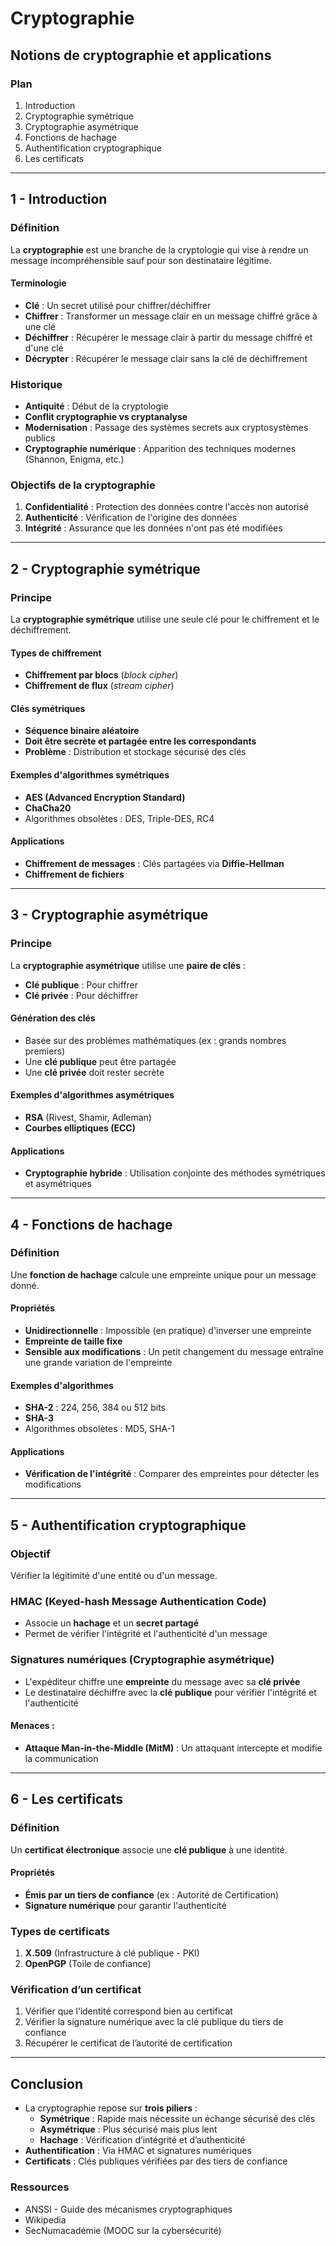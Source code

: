 # Cryptographie

## Notions de cryptographie et applications

### Plan

1. Introduction
2. Cryptographie symétrique
3. Cryptographie asymétrique
4. Fonctions de hachage
5. Authentification cryptographique
6. Les certificats

---

## 1 - Introduction

### Définition

La **cryptographie** est une branche de la cryptologie qui vise à rendre un message incompréhensible sauf pour son destinataire légitime.

#### Terminologie

- **Clé** : Un secret utilisé pour chiffrer/déchiffrer
- **Chiffrer** : Transformer un message clair en un message chiffré grâce à une clé
- **Déchiffrer** : Récupérer le message clair à partir du message chiffré et d'une clé
- **Décrypter** : Récupérer le message clair sans la clé de déchiffrement

### Historique

- **Antiquité** : Début de la cryptologie
- **Conflit cryptographie vs cryptanalyse**
- **Modernisation** : Passage des systèmes secrets aux cryptosystèmes publics
- **Cryptographie numérique** : Apparition des techniques modernes (Shannon, Enigma, etc.)

### Objectifs de la cryptographie

1. **Confidentialité** : Protection des données contre l'accès non autorisé
2. **Authenticité** : Vérification de l'origine des données
3. **Intégrité** : Assurance que les données n'ont pas été modifiées

---

## 2 - Cryptographie symétrique

### Principe

La **cryptographie symétrique** utilise une seule clé pour le chiffrement et le déchiffrement.

#### Types de chiffrement

- **Chiffrement par blocs** (*block cipher*)
- **Chiffrement de flux** (*stream cipher*)

#### Clés symétriques

- **Séquence binaire aléatoire**
- **Doit être secrète et partagée entre les correspondants**
- **Problème** : Distribution et stockage sécurisé des clés

#### Exemples d'algorithmes symétriques

- **AES (Advanced Encryption Standard)**
- **ChaCha20**
- Algorithmes obsolètes : DES, Triple-DES, RC4

#### Applications

- **Chiffrement de messages** : Clés partagées via **Diffie-Hellman**
- **Chiffrement de fichiers**

---

## 3 - Cryptographie asymétrique

### Principe

La **cryptographie asymétrique** utilise une **paire de clés** :

- **Clé publique** : Pour chiffrer
- **Clé privée** : Pour déchiffrer

#### Génération des clés

- Basée sur des problèmes mathématiques (ex : grands nombres premiers)
- Une **clé publique** peut être partagée
- Une **clé privée** doit rester secrète

#### Exemples d'algorithmes asymétriques

- **RSA** (Rivest, Shamir, Adleman)
- **Courbes elliptiques (ECC)**

#### Applications

- **Cryptographie hybride** : Utilisation conjointe des méthodes symétriques et asymétriques

---

## 4 - Fonctions de hachage

### Définition

Une **fonction de hachage** calcule une empreinte unique pour un message donné.

#### Propriétés

- **Unidirectionnelle** : Impossible (en pratique) d'inverser une empreinte
- **Empreinte de taille fixe**
- **Sensible aux modifications** : Un petit changement du message entraîne une grande variation de l'empreinte

#### Exemples d'algorithmes

- **SHA-2** : 224, 256, 384 ou 512 bits
- **SHA-3**
- Algorithmes obsolètes : MD5, SHA-1

#### Applications

- **Vérification de l'intégrité** : Comparer des empreintes pour détecter les modifications

---

## 5 - Authentification cryptographique

### Objectif

Vérifier la légitimité d'une entité ou d'un message.

### HMAC (Keyed-hash Message Authentication Code)

- Associe un **hachage** et un **secret partagé**
- Permet de vérifier l'intégrité et l'authenticité d'un message

### Signatures numériques (Cryptographie asymétrique)

- L'expéditeur chiffre une **empreinte** du message avec sa **clé privée**
- Le destinataire déchiffre avec la **clé publique** pour vérifier l'intégrité et l'authenticité

#### Menaces :

- **Attaque Man-in-the-Middle (MitM)** : Un attaquant intercepte et modifie la communication

---

## 6 - Les certificats

### Définition

Un **certificat électronique** associe une **clé publique** à une identité.

#### Propriétés

- **Émis par un tiers de confiance** (ex : Autorité de Certification)
- **Signature numérique** pour garantir l'authenticité

### Types de certificats

1. **X.509** (Infrastructure à clé publique - PKI)
2. **OpenPGP** (Toile de confiance)

### Vérification d’un certificat

1. Vérifier que l’identité correspond bien au certificat
2. Vérifier la signature numérique avec la clé publique du tiers de confiance
3. Récupérer le certificat de l’autorité de certification

---

## Conclusion

- La cryptographie repose sur **trois piliers** :
  - **Symétrique** : Rapide mais nécessite un échange sécurisé des clés
  - **Asymétrique** : Plus sécurisé mais plus lent
  - **Hachage** : Vérification d’intégrité et d’authenticité
- **Authentification** : Via HMAC et signatures numériques
- **Certificats** : Clés publiques vérifiées par des tiers de confiance

### Ressources

- ANSSI - Guide des mécanismes cryptographiques
- Wikipedia
- SecNumacadémie (MOOC sur la cybersécurité)



